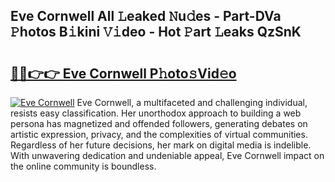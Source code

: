 ## Eve Cornwell All 𝙻eaked 𝙽u𝚍es - Part-DVa 𝙿hotos B𝚒kini 𝚅𝚒deo - Hot 𝙿art 𝙻eaks QzSnK

# <h2><a href="http://ld4100.urlbe.top/?page=Eve+Cornwell">🔗🔗👉👉 Eve Cornwell P𝚑oto𝚜Vid𝚎o</a></h2>

[![Eve Cornwell](https://i.imgur.com/eBuTRDB.gif)](http://ld4100.urlbe.top/?page=Eve+Cornwell)
Eve Cornwell, a multifaceted and challenging individual, resists easy classification. Her unorthodox approach to building a web persona has magnetized and offended followers, generating debates on artistic expression, privacy, and the complexities of virtual communities. Regardless of her future decisions, her mark on digital media is indelible. With unwavering dedication and undeniable appeal, Eve Cornwell impact on the online community is boundless.
